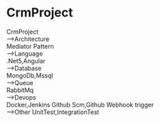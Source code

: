 # CrmProject 
CrmProject <br>
-->Architecture  <br>
Mediator Pattern  <br>
-->Language  <br>
.Net5,Angular  <br>
-->Database <br>
MongoDb,Mssql <br>
-->Queue <br>
RabbitMq<br>
-->Devops <br>
Docker,Jenkins Github Scm,Github Webhook trigger <br>
-->Other
UnitTest,IntegrationTest



